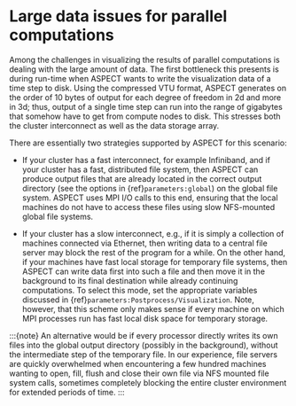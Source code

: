 # Large data issues for parallel computations

Among the challenges in visualizing the results of parallel computations is
dealing with the large amount of data. The first bottleneck this presents is
during run-time when ASPECT wants to write the
visualization data of a time step to disk. Using the compressed VTU format,
ASPECT generates on the order of 10 bytes of
output for each degree of freedom in 2d and more in 3d; thus, output of a
single time step can run into the range of gigabytes that somehow have to get
from compute nodes to disk. This stresses both the cluster interconnect as
well as the data storage array.

There are essentially two strategies supported by
ASPECT for this scenario:

-   If your cluster has a fast interconnect, for example Infiniband, and if
    your cluster has a fast, distributed file system, then
    ASPECT can produce output files that are already
    located in the correct output directory (see the options in
    {ref}`parameters:global`) on the global file system.
    ASPECT uses MPI I/O calls to this end, ensuring
    that the local machines do not have to access these files using slow
    NFS-mounted global file systems.

-   If your cluster has a slow interconnect, e.g., if it is simply a
    collection of machines connected via Ethernet, then writing data to a
    central file server may block the rest of the program for a while. On the
    other hand, if your machines have fast local storage for temporary file
    systems, then ASPECT can write data first
    into such a file and then move it in the background to its final
    destination while already continuing computations. To select this mode,
    set the appropriate variables discussed in
    {ref}`parameters:Postprocess/Visualization`. Note,
    however, that this scheme only makes sense if every machine on which MPI
    processes run has fast local disk space for temporary storage.

:::{note}
An alternative would be if every processor directly writes its own files into the global
output directory (possibly in the background), without the intermediate step of the temporary
file. In our experience, file servers are quickly overwhelmed when encountering a few hundred
machines wanting to open, fill, flush and close their own file via NFS mounted file system calls,
sometimes completely blocking the entire cluster environment for extended periods of time.
:::
